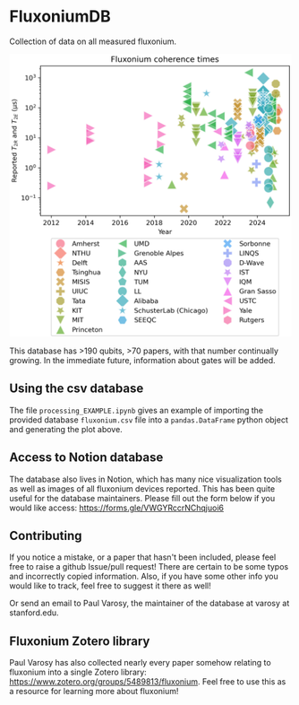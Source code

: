 # FluxoniumDB

Collection of data on all measured fluxonium.

![image](records.png)

This database has >190 qubits, >70 papers, with that number continually growing. In the immediate future, information about gates will be added.

## Using the csv database

The file `processing_EXAMPLE.ipynb` gives an example of importing the provided database `fluxonium.csv` file into a `pandas.DataFrame` python object and generating the plot above. 

## Access to Notion database

The database also lives in Notion, which has many nice visualization tools as well as images of all fluxonium devices reported. This has been quite useful for the database maintainers. Please fill out the form below if you would like access:
https://forms.gle/VWGYRccrNChqjuoi6

## Contributing

If you notice a mistake, or a paper that hasn't been included, please feel free to raise a github Issue/pull request! There are certain to be some typos and incorrectly copied information. Also, if you have some other info you would like to track, feel free to suggest it there as well!

Or send an email to Paul Varosy, the maintainer of the database at varosy at stanford.edu.

## Fluxonium Zotero library

Paul Varosy has also collected nearly every paper somehow relating to fluxonium into a single Zotero library: https://www.zotero.org/groups/5489813/fluxonium. Feel free to use this as a resource for learning more about fluxonium!

